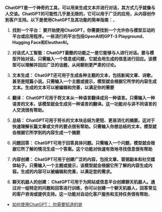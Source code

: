 **ChatGPT是一个神奇的工具，可以用来生成文本并进行对话，其方式几乎就像与人交谈。ChatGPT的可能性几乎是无限的，它可以用于广泛的应用，从内容创作到客户支持。以下是使用ChatGPT及其功能的简单指南：**。

1. **找到一个平台： 要开始使用ChatGPT，你需要找到一个允许你与模型互动的平台或应用程序。一些流行的平台包括OpenAI的GPT-3 Playground、Hugging Face和EleutherAI。**


2. **对话式人工智能：ChatGPT最酷的功能之一是它能够与人进行对话。要与模型开始对话，只需输入一个信息或问题，它就会用生成的信息进行回应。该模型可以理解并回应广泛的话题，从闲聊到更严肃的讨论。**

3. **文本生成： ChatGPT还可用于生成各种主题的文本，包括新闻文章、诗歌，甚至是短篇小说。只需输入一个主题或提示，模型就会根据它所学的内容生成文本。生成的文本可以被编辑和完善，以满足你的需要**

4. **翻译： ChatGPT可用于将文本从一种语言翻译成另一种语言。只需输入一种语言的文本，该模型就会生成另一种语言的翻译。这一功能对与讲不同语言的人交流很有帮助。**

5. **总结： ChatGPT可用于将长的文本块总结为更短、更易消化的摘要。这对于快速理解长篇文章或文件的要点很有帮助。只需输入你想总结的文本，模型就会根据它所学到的内容生成一个摘要**

6. **问题回答： ChatGPT可用于回答具体问题。只需输入一个问题，模型就会根据它所了解的情况生成一个答案。这个功能对快速有效地寻找信息很有帮助**

8. **内容创建： ChatGPT可用于创建广泛的内容，包括文章、营销副本和社交媒体帖子。只需输入一个主题或提示，该模型就会根据它所了解的内容生成内容。生成的内容可以被编辑和完善，以满足您的需求。**

9. **聊天机器人的创建： ChatGPT可用于为网站或信息平台创建聊天机器人。通过对一组特定的问题和回答进行训练，你可以创建一个聊天机器人，回答常见的客户咨询或提供支持。这一功能对自动化客户服务和支持任务很有帮助**。

- [如何使用ChatGPT： 你需要知道的是](https://www.zdnet.com/article/how-to-use-chatgpt/)
